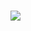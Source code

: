 
<!--
**vitormarinhofaria/vitormarinhofaria** is a ✨ _special_ ✨ repository because its `README.md` (this file) appears on your GitHub profile.

Here are some ideas to get you started:

- 🔭 I’m currently working on ...
- 🌱 I’m currently learning 3D graphics with OpenGL and C++
- 👯 I’m looking to collaborate on ...
- 🤔 I’m looking for help with ...
- 💬 Ask me about ...
- 📫 How to reach me: ...
- 😄 Pronouns: ...
- ⚡ Fun fact: ...
-->

<!--
[![GitHub stats](https://github-readme-stats.vercel.app/api?username=vitormarinhofaria&show_icons=true&count_private=true&include_all_commits=true&theme=dracula)](https://github.com/anuraghazra/github-readme-stats)
[![Top Langs](https://github-readme-stats.vercel.app/api/top-langs/?username=vitormarinhofaria&layout=compact&langs_count=10&theme=dracula&hide=c)](https://github.com/anuraghazra/github-readme-stats)
-->

<!--<a href="https://github.com/vitormarinhofaria?tab=repositories">
  <img align="center" src="https://github-readme-stats.vercel.app/api?username=vitormarinhofaria&show_icons=true&count_private=true&include_all_commits=true&theme=dracula&line_height=28" />
</a>-->

###

<!--<a href="https://github.com/vitormarinhofaria?tab=repositories">
  <img align="center" src="https://github-readme-stats.vercel.app/api/top-langs/?username=vitormarinhofaria&layout=compact&langs_count=14&theme=dracula" />
</a>-->
<a href="https://github.com/vitormarinhofaria?tab=repositories">
  <img align="center" src="https://github-readme-stats-puce-one-95.vercel.app/api/top-langs/?username=vitormarinhofaria&layout=compact&langs_count=10&theme=dracula" />
</a>
